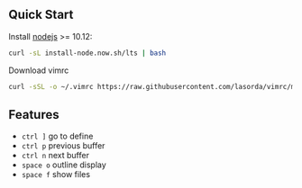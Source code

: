 ## Quick Start

Install [nodejs](https://nodejs.org/en/download/) >= 10.12:

```sh
curl -sL install-node.now.sh/lts | bash
```

Download vimrc

```sh
curl -sSL -o ~/.vimrc https://raw.githubusercontent.com/lasorda/vimrc/master/vimrc
```

## Features

* `ctrl ]` go to define
* `ctrl p` previous buffer
* `ctrl n` next buffer
* `space o` outline display
* `space f` show files

